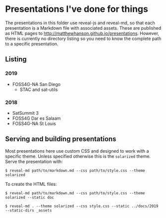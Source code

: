 # Presentations I've done for things

The presentations in this folder use reveal-js and reveal-md, so that each presentation is a Markdown file with associated assets. These are published as HTML pages to http://matthewhanson.github.io/presentations. However, there is currently no directory listing so you need to know the complete path to a specific presentation.


## Listing

### 2019

- FOSS4G-NA San Diego
  - STAC and sat-utils

### 2018

- SatSummit 3
- FOSS4G Dar es Salaam
- FOSS4G-NA St Louis


## Serving and building presentations

Most presentations here use custom CSS and designed to work with a specific theme. Unless specified otherwise this is the `solarized` theme. Serve the presentation with:

    $ reveal-md path/to/markdown.md --css path/to/style.css --theme solarized

To create the HTML files:

    $ reveal-md path/to/markdown.md --css path/to/style.css --theme solarized --static doc

    $ reveal-md . --theme solarized --css style.css --static ../docs/2019 --static-dirs _assets

